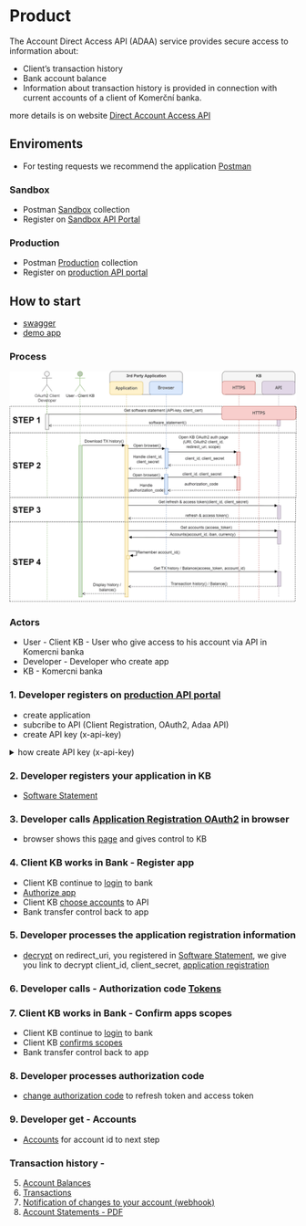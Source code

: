 # Product

The Account Direct Access API (ADAA) service provides secure access to information about:

- Client’s transaction history
- Bank account balance
- Information about transaction history is provided in connection with current accounts of a client of Komerční banka.

more details is on website [Direct Account Access API](https://microsite.kb.cz/en/kb-api/kb-api-services/account-direct-access)

## Enviroments

- For testing requests we recommend the application [Postman](https://www.postman.com)

### Sandbox

- Postman [Sandbox](./postman/KB%20API%20-%20Sandbox%20-%20Direct%20access%20to%20account%20.postman_collection.json) collection
- Register on [Sandbox API Portal](https://api.kb.cz/open/apim/store/site/pages/login.jag?requestedPage=/store/)

### Production

- Postman [Production](./postman/KB%20API%20-%20Production%20-%20Direct%20access%20to%20account.postman_collection.json) collection
- Register on [production API portal](https://api.kb.cz/open/apim/store/site/pages/login.jag?requestedPage=/store/)

## How to start

- [swagger](https://github.com/komercka/adaa-client/blob/master/api/src/main/resources/openapi/adaa-api-v1.json)
- [demo app](https://api.kb.cz/adaa-flow/)

### Process

![Process flow](./img/flow.min.png)

### Actors

- User - Client KB - User who give access to his account via API in Komercni banka
- Developer - Developer who create app
- KB - Komercni banka

### 1. Developer registers on [production API portal](https://api.kb.cz/open/apim/store/site/pages/login.jag?requestedPage=/store/)

- create application
- subcribe to API (Client Registration, OAuth2, Adaa API)
- create API key (x-api-key)

<details><summary>how create API key (x-api-key)</summary>

![api portal - api key](./img/api-key.min.png)

</details>

### 2. Developer registers your application in KB

- [Software Statement](./Software-Statements)

### 3. Developer calls [Application Registration OAuth2](./Application-Registration-OAuth2#request) in browser

- browser shows this [page](https://api.kb.cz/adaa-flow/disclaimer.html) and gives control to KB

### 4. Client KB works in Bank - Register app

- Client KB continue to [login](https://api.kb.cz/adaa-flow/login.html) to bank
- [Authorize app](https://api.kb.cz/adaa-flow/klic-aplikace.html)
- Client KB [choose accounts](https://api.kb.cz/adaa-flow/vyber-uctu.html) to API
- Bank transfer control back to app


### 5. Developer processes the application registration information

- [decrypt](./Application-Registration-OAuth2#decrypt-response)  on redirect_uri, you registered in [Software Statement](./Software-Statements#request), we give you link to decrypt client_id, client_secret, [application registration](./Application-Registration-OAuth2)

### 6. Developer calls - Authorization code [Tokens](./Tokens#authorization-code)

### 7. Client KB works in Bank - Confirm apps scopes

- Client KB continue to [login](https://api.kb.cz/adaa-flow/login2.html) to bank
- Client KB [confirms scopes](https://api.kb.cz/adaa-flow/klic-ucty.html)
- Bank transfer control back to app

### 8. Developer processes authorization code

- [change authorization code](./Tokens#response-authorization-code) to refresh token and access token

### 9. Developer get - Accounts

- [Accounts](./Accounts) for  account id to next step

### Transaction history -

5. [Account Balances](./Balances)
6. [Transactions](./Transactions)
7. [Notification of changes to your account (webhook)](./Notification)
8. [Account Statements - PDF](./Statements-PDF)
